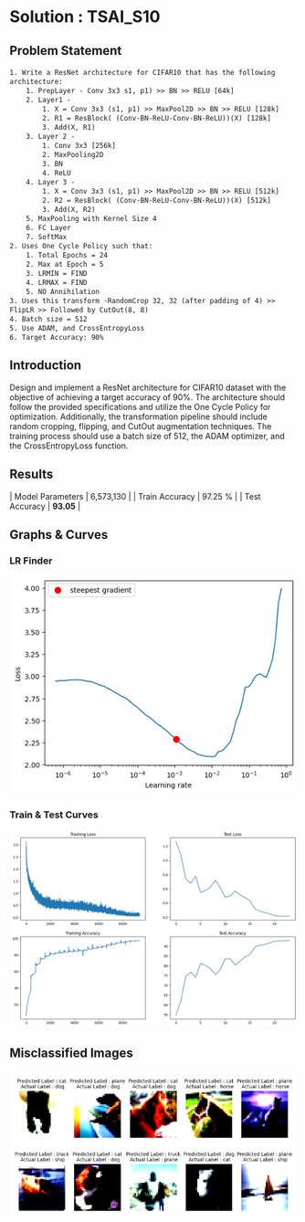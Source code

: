# Solution : TSAI_S10

## Problem Statement
    1. Write a ResNet architecture for CIFAR10 that has the following architecture: 
        1. PrepLayer - Conv 3x3 s1, p1) >> BN >> RELU [64k] 
        2. Layer1 - 
            1. X = Conv 3x3 (s1, p1) >> MaxPool2D >> BN >> RELU [128k] 
            2. R1 = ResBlock( (Conv-BN-ReLU-Conv-BN-ReLU))(X) [128k]  
            3. Add(X, R1) 
        3. Layer 2 - 
            1. Conv 3x3 [256k] 
            2. MaxPooling2D 
            3. BN 
            4. ReLU 
        4. Layer 3 - 
            1. X = Conv 3x3 (s1, p1) >> MaxPool2D >> BN >> RELU [512k] 
            2. R2 = ResBlock( (Conv-BN-ReLU-Conv-BN-ReLU))(X) [512k] 
            3. Add(X, R2) 
        5. MaxPooling with Kernel Size 4 
        6. FC Layer
        7. SoftMax 
    2. Uses One Cycle Policy such that: 
        1. Total Epochs = 24 
        2. Max at Epoch = 5 
        3. LRMIN = FIND 
        4. LRMAX = FIND 
        5. NO Annihilation 
    3. Uses this transform -RandomCrop 32, 32 (after padding of 4) >> FlipLR >> Followed by CutOut(8, 8) 
    4. Batch size = 512 
    5. Use ADAM, and CrossEntropyLoss 
    6. Target Accuracy: 90% 

## Introduction

Design and implement a ResNet architecture for CIFAR10 dataset with the objective of achieving a target accuracy of 90%. The architecture should follow the provided specifications and utilize the One Cycle Policy for optimization. Additionally, the transformation pipeline should include random cropping, flipping, and CutOut augmentation techniques. The training process should use a batch size of 512, the ADAM optimizer, and the CrossEntropyLoss function.

## Results
| Model Parameters | 6,573,130 |
| Train Accuracy | 97.25 % |
| Test Accuracy | **93.05** |

## Graphs & Curves

### LR Finder
![lr-finder-curves](./images/lr.png)

### Train & Test Curves
![train-test-curves](./images/train_test.png)

## Misclassified Images
![misclassified](./images/wrong.png)
